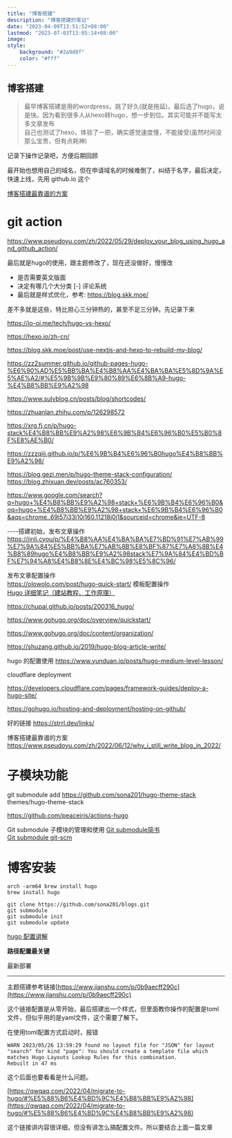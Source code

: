 ```yaml
---
title: "博客搭建"
description: "博客搭建的笔记"
date: "2023-04-09T13:51:52+08:00"
lastmod: "2023-07-03T13:05:14+08:00"
image: 
style:
    background: "#2a9d8f"
    color: "#fff"
---
```


## 博客搭建

> 最早博客搭建是用的wordpress，挑了好久(就是拖延)，最后选了hugo，说是快。因为看到很多人从hexo转hugo，想一步到位。其实可能并不能写太多文章发布 \
> 自己也测试了hexo，体验了一把，确实感觉速度慢，不能接受(虽然时间没那么宝贵，但有点耗神)

记录下操作记录吧，方便后期回顾

最开始也想用自己的域名，但在申请域名的时候难倒了，纠结于名字，最后决定，快速上线，先用 github.io 这个

[博客搭建最靠谱的方案](https://www.pseudoyu.com/zh/2022/06/12/why_i_still_write_blog_in_2022/)

# git action
https://www.pseudoyu.com/zh/2022/05/29/deploy_your_blog_using_hugo_and_github_action/

最后就是hugo的使用，跟主题修改了，现在还没做好，慢慢改

- 是否需要英文版面
- 决定有哪几个大分类
[-] 评论系统
- 最后就是样式优化，参考: https://blog.skk.moe/

差不多就是这些，特比担心三分钟热的，甚至不足三分钟。先记录下来

https://io-oi.me/tech/hugo-vs-hexo/

https://hexo.io/zh-cn/

https://blog.skk.moe/post/use-nextjs-and-hexo-to-rebuild-my-blog/

https://zz2summer.github.io/github-pages-hugo-%E6%90%AD%E5%BB%BA%E4%B8%AA%E4%BA%BA%E5%8D%9A%E5%AE%A2/#%E5%9B%9B%E9%80%89%E6%8B%A9-hugo-%E4%B8%BB%E9%A2%98

https://www.sulvblog.cn/posts/blog/shortcodes/

https://zhuanlan.zhihu.com/p/126298572

https://xrg.fj.cn/p/hugo-stack%E4%B8%BB%E9%A2%98%E6%9B%B4%E6%96%B0%E5%B0%8F%E8%AE%B0/

https://zzzqiii.github.io/p/%E6%9B%B4%E6%96%B0hugo%E4%B8%BB%E9%A2%98/

https://blog.gezi.men/p/hugo-theme-stack-configuration/
https://blog.zhixuan.dev/posts/ac760353/

https://www.google.com/search?q=hugo+%E4%B8%BB%E9%A2%98+stack+%E6%9B%B4%E6%96%B0&oq=hugo+%E4%B8%BB%E9%A2%98+stack+%E6%9B%B4%E6%96%B0&aqs=chrome..69i57j33i10i160.11218j0j1&sourceid=chrome&ie=UTF-8



----搭建初始，发布文章操作
https://jinli.cyou/p/%E4%B8%AA%E4%BA%BA%E7%BD%91%E7%AB%99%E7%9A%84%E5%BB%BA%E7%AB%8B%E8%BF%87%E7%A8%8B%E4%B8%89hugo%E4%B8%BB%E9%A2%98stack%E7%9A%84%E4%BD%BF%E7%94%A8%E4%B8%8E%E4%BC%98%E5%8C%96/

发布文章配置操作 \
https://olowolo.com/post/hugo-quick-start/
模板配置操作 \
[Hugo 详细笔记（建站教程、工作原理）](https://yuanyi-au.github.io/posts/hugo/)

https://chupai.github.io/posts/200316_hugo/

https://www.gohugo.org/doc/overview/quickstart/

https://www.gohugo.org/doc/content/organization/

https://shuzang.github.io/2019/hugo-blog-article-write/

hugo 的配置使用
https://www.yunduan.io/posts/hugo-medium-level-lesson/


cloudflare deployment

https://developers.cloudflare.com/pages/framework-guides/deploy-a-hugo-site/



https://gohugo.io/hosting-and-deployment/hosting-on-github/

好的链接
https://strrl.dev/links/

博客搭建最靠谱的方案
https://www.pseudoyu.com/zh/2022/06/12/why_i_still_write_blog_in_2022/



# 子模块功能
git submodule add https://github.com/sona201/hugo-theme-stack themes/hugo-theme-stack

https://github.com/peaceiris/actions-hugo

Git submodule 子模块的管理和使用
[Git submodule简书](https://www.jianshu.com/p/9000cd49822c) \
[Git submodule git-scm](https://git-scm.com/book/zh/v2/Git-%E5%B7%A5%E5%85%B7-%E5%AD%90%E6%A8%A1%E5%9D%97)


# 博客安装
```
arch -arm64 brew install hugo
brew install hugo

git clone https://github.com/sona201/blogs.git
git submodule
git submodule init
git submodule update
```

[hugo 配置讲解](https://hugocn.netlify.app/configuration.html)

**路径配置最关键**

最新部署

---

主题搭建参考链接[https://www.jianshu.com/p/0b9aecff290c](https://www.jianshu.com/p/0b9aecff290c)

这个链接配置是从零开始，最后搭建出一个样式，但里面教你操作的配置是toml文件，但似乎用的是yaml文件，这个需要了解下。

在使用toml配置方式启动时，报错
```
WARN 2023/05/26 13:59:29 found no layout file for "JSON" for layout "search" for kind "page": You should create a template file which matches Hugo Layouts Lookup Rules for this combination.
Rebuilt in 47 ms
```

这个后面也要看看是什么问题。


[https://qwqaq.com/2022/04/migrate-to-hugo/#%E5%88%B6%E4%BD%9C%E4%B8%BB%E9%A2%98](https://qwqaq.com/2022/04/migrate-to-hugo/#%E5%88%B6%E4%BD%9C%E4%B8%BB%E9%A2%98)

这个链接讲内容很详细，但没有讲怎么搞配置文件。所以要结合上面一篇文章